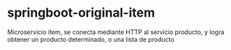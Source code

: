 # springboot-original-item
Microservicio item, se conecta mediante HTTP al servicio producto, y logra obtener un producto determinado, o una lista de producto
